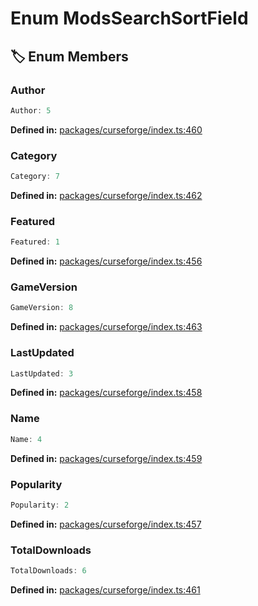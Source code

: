 # Enum ModsSearchSortField

## 🏷️ Enum Members

### Author

```ts
Author: 5
```
<p style="font-size: 14px; color: var(--vp-c-text-2)">
<strong>Defined in:</strong> <a href="https://github.com/voxelum/minecraft-launcher-core-node/blob/master/packages/curseforge/index.ts#L460" target="_blank" rel="noreferrer">packages/curseforge/index.ts:460</a>
</p>


### Category

```ts
Category: 7
```
<p style="font-size: 14px; color: var(--vp-c-text-2)">
<strong>Defined in:</strong> <a href="https://github.com/voxelum/minecraft-launcher-core-node/blob/master/packages/curseforge/index.ts#L462" target="_blank" rel="noreferrer">packages/curseforge/index.ts:462</a>
</p>


### Featured

```ts
Featured: 1
```
<p style="font-size: 14px; color: var(--vp-c-text-2)">
<strong>Defined in:</strong> <a href="https://github.com/voxelum/minecraft-launcher-core-node/blob/master/packages/curseforge/index.ts#L456" target="_blank" rel="noreferrer">packages/curseforge/index.ts:456</a>
</p>


### GameVersion

```ts
GameVersion: 8
```
<p style="font-size: 14px; color: var(--vp-c-text-2)">
<strong>Defined in:</strong> <a href="https://github.com/voxelum/minecraft-launcher-core-node/blob/master/packages/curseforge/index.ts#L463" target="_blank" rel="noreferrer">packages/curseforge/index.ts:463</a>
</p>


### LastUpdated

```ts
LastUpdated: 3
```
<p style="font-size: 14px; color: var(--vp-c-text-2)">
<strong>Defined in:</strong> <a href="https://github.com/voxelum/minecraft-launcher-core-node/blob/master/packages/curseforge/index.ts#L458" target="_blank" rel="noreferrer">packages/curseforge/index.ts:458</a>
</p>


### Name

```ts
Name: 4
```
<p style="font-size: 14px; color: var(--vp-c-text-2)">
<strong>Defined in:</strong> <a href="https://github.com/voxelum/minecraft-launcher-core-node/blob/master/packages/curseforge/index.ts#L459" target="_blank" rel="noreferrer">packages/curseforge/index.ts:459</a>
</p>


### Popularity

```ts
Popularity: 2
```
<p style="font-size: 14px; color: var(--vp-c-text-2)">
<strong>Defined in:</strong> <a href="https://github.com/voxelum/minecraft-launcher-core-node/blob/master/packages/curseforge/index.ts#L457" target="_blank" rel="noreferrer">packages/curseforge/index.ts:457</a>
</p>


### TotalDownloads

```ts
TotalDownloads: 6
```
<p style="font-size: 14px; color: var(--vp-c-text-2)">
<strong>Defined in:</strong> <a href="https://github.com/voxelum/minecraft-launcher-core-node/blob/master/packages/curseforge/index.ts#L461" target="_blank" rel="noreferrer">packages/curseforge/index.ts:461</a>
</p>


